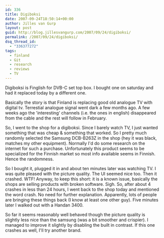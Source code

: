 ```yaml
---
id: 336
title: Digiboksi
date: 2007-09-24T18:50:14+00:00
author: Jilles van Gurp
layout: post
guid: http://blog.jillesvangurp.com/2007/09/24/digiboksi/
permalink: /2007/09/24/digiboksi/
dsq_thread_id:
  - "336377272"
tags:
  - finland
  - Git
  - research
  - reviews
  - TV
---
```

Digiboksi is Finglish for DVB-C set top box. I bought one on saturday and had it replaced today by a different one.

Basically the story is that Finland is replacing good old analogue TV with digital tv. Terrestial analogue signal went dark a few months ago. A few weeks ago the 'interesting' channels (i.e. the ones in english) disappeared from the cable and the rest will follow in February. 

So, I went to the shop for a digiboksi. Since I barely watch TV, I just wanted something that was cheap & something that worked. So I pretty much randomly selected the Samsung DCB-B263Z in the shop (hey it was black, matches my other equipment). Normally I'd do some research on the internet for such a purchase. Unfortunately this product seems to be specialized for the Finnish market so most info available seems in Finnish. Hence the randomness.

So I bought it, plugged it in and about ten minutes later was watching TV. I was quite pleased with the picture quality. The UI seemed nice too. Then it crashed. WTF! Anyway, to keep this short: it is a known issue, basically the shops are selling products with broken software. Sigh. So, after about 4 crashes in less than 24 hours, I went back to the shop today and mentioned the word crash. No need for further explanation. Apparently, lots of people are bringing these things back (I know at least one other guy). Five minutes later I walked out with a Handan 3400. 

So far it seems reasonably well behaved though the picture quality is slightly less nice than the samsung (was a bit smoother and crispier). I managed to improve it slightly by disabling the built in contrast. If this one crashes as well, I'll try another brand.
